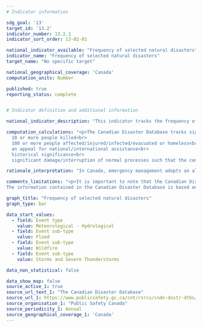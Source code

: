 ```yaml
---
# Indicator information

sdg_goal: '13'
target_id: '13.2'
indicator_number: 13.2.1
indicator_sort_order: 13-02-01

national_indicator_available: "Frequency of selected natural disasters"
indicator_name: "Frequency of selected natural disasters"
target_name: "No specific target"

national_geographical_coverage: 'Canada'
computation_units: Number

published: true
reporting_status: complete


# Indicator definition and additional information

national_indicator_description: "This indicator tracks the frequency of selected natural disasters as defined by the Canadian Disaster Database."

computation_calculations: "<p>The Canadian Disaster Database tracks significant disaster events that conform to the Emergency Management Framework for Canada definition of a disaster and meet one or more of the following criteria:<br> 
  10 or more people killed<br> 
  100 or more people affected/injured/infected/evacuated or homeless<br> 
  an appeal for national/international assistance<br> 
  historical significance<br> 
  significant damage/interruption of normal processes such that the community affected cannot recover on its own. <em>(Public Safety Canada)</em></p>"

rationale_interpretation: "In Canada, emergency management adopts an all-hazards approach to address both natural and human-induced hazards and disasters. These are increasing in both number and frequency across the world, resulting in ever growing human suffering and economic cost. Canada is not immune to these events. Natural and human-induced hazards and disasters have become more prevalent in urban and rural communities. In addition, scientists predict that climate change will continue to increase the frequency and intensity of extreme weather events such as heat waves, heavy rainfalls and related flooding, droughts, forest fires, serious winter storms, hurricanes and tornados; that may increasingly strain emergency management capacities and budgets across Canada. These events can have profoundly negative effects on Canadians.<em>(An Emergency Management Framework for Canada - Third Edition.  Public Safety Canada)</em>"

comments_limitations: "<p>It is important to note that the Canadian Disaster Database may not be suitable for comparative analysis because of differences in jurisdictional responsibilities, the type of data that is available, and how it is collected and used over time.<br>
The information contained in the Canadian Disaster Database is based on information that is sourced from outside parties and may not be accurate and should therefore be interpreted with caution. <em>(Public Safety Canada)</em></p>"

graph_title: "Frequency of selected natural disasters"
graph_type: bar

data_start_values:
  - field: Event type
    value: Meteorological - Hydrological
  - field: Event sub-type
    value: Flood
  - field: Event sub-type
    value: Wildfire
  - field: Event sub-type
    value: Storms and Severe Thunderstorms

data_non_statistical: false

data_show_map: false
source_active_1: true
source_url_text_1: "The Canadian Disaster Database"
source_url_1: https://www.publicsafety.gc.ca/cnt/rsrcs/cndn-dsstr-dtbs/index-en.aspx
source_organisation_1: "Public Safety Canada"
source_periodicity_1: Annual
source_geographical_coverage_1: 'Canada'
---
```


